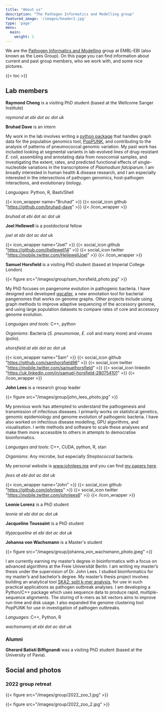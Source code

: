 ```yaml
---
title: "About us"
description: "The Pathogen Informatics and Modelling group"
featured_image: '/images/header2.jpg'
type: 'page'
menu:
  main:
    weight: 1
---
```


We are the [Pathogen Informatics and Modelling](https://www.ebi.ac.uk/research/lees/) group
at EMBL-EBI (also known as the Lees Group). On this page you can find information about
current and past group members, who we work with, and some nice pictures.

{{< toc >}}

## Lab members

**Raymond Cheng** is a visiting PhD student (based at the Wellcome Sanger Institute)

_raymond at ebi dot ac dot uk_

**Bruhad Dave** is an intern

My work in the lab involves writing a [python package](https://github.com/bacpop/pp-netlib) that handles graph data for the population genomics tool, [PopPUNK](https://github.com/bacpop/PopPUNK), and contributing to the analysis of patterns of pneumococcal genomic variation. My past work has included looking at segmental variants in lab-evolved lines of drug-resistant _E. coli_, assembling and annotating data from nosocomial samples, and investigating the extent, rates, and predicted functional effects of single-nucleotide variations in the transcriptome of _Plasmodium falciparum_. I am broadly interested in human health & disease research, and I am especially interested in the intersections of pathogen genomics, host-pathogen interactions, and evolutionary biology. 

*Languages*: Python, R, Bash/Shell

{{< icon_wrapper name="Bruhad" >}}
    {{< social_icon github "https://github.com/bruhad-dave" >}}
{{< /icon_wrapper >}}

_bruhad at ebi dot ac dot uk_

**Joel Hellewell** is a postdoctoral fellow

_joel at ebi dot ac dot uk_

{{< icon_wrapper name="Joel" >}}
    {{< social_icon github "https://github.com/jhellewell14" >}}
    {{< social_icon twitter "https://mobile.twitter.com/HellewellJoel" >}}
{{< /icon_wrapper >}}

**Samuel Horsfield** is a visiting PhD student (based at Imperial College London)

{{< figure src="/images/group/sam_horsfield_photo.jpg" >}}

My PhD focuses on pangenome evolution in pathogenic bacteria. I have designed and
developed [ggcaller](https://github.com/samhorsfield96/ggCaller), a new annotation tool
for bacterial pangenomes that works on genome graphs. Other projects include using
graph methods to improve adaptive sequencing of the accessory genome, and using
large population datasets to compare rates of core and accessory genome evolution.

*Languages and tools*: C++, python

*Organisms*: Bacteria (*S. pneumoniae*, *E. coli* and many more) and viruses (polio).

_shorsfield at ebi dot ac dot uk_

{{< icon_wrapper name="Sam" >}}
    {{< social_icon github "https://github.com/samhorsfield96" >}}
    {{< social_icon twitter "https://mobile.twitter.com/samuelhorsfield" >}}
    {{< social_icon linkedin "https://uk.linkedin.com/in/samuel-horsfield-280754101" >}}
{{< /icon_wrapper >}}

**John Lees** is a research group leader

{{< figure src="/images/group/john_lees_photo.jpg" >}}

My previous work has attempted to understand the pathogenesis and transmission
of infectious diseases. I primarily works on statistical genetics, genomic epidemiology and
genome evolution of pathogenic bacteria. I have also worked on infectious disease
modelling, GPU algorithms, and visualisation. I write methods and software to scale
these analyses and make them more accessible to others in attempts to democratise bioinformatics.

*Languages and tools*: C++, CUDA, python, R, stan

*Organisms*: Any microbe, but especially *Streptococcal* bacteria.

My personal website is www.johnlees.me and you can find [my papers here](https://scholar.google.co.uk/citations?user=UVV3P4UAAAAJ&hl=en).

_jlees at ebi dot ac dot uk_

{{< icon_wrapper name="John" >}}
    {{< social_icon github "https://github.com/johnlees" >}}
    {{< social_icon twitter "https://mobile.twitter.com/johnlees6" >}}
{{< /icon_wrapper >}}

**Leonie Lorenz** is a PhD student

_leonie at ebi dot ac dot uk_

**Jacqueline Toussaint** is a PhD student

_lilyjacqueline at ebi dot ac dot uk_

**Johanna von Wachsmann** is a Master's student

{{< figure src="/images/group/johanna_von_wachsmann_photo.jpeg" >}}

I am currently earning my master’s degree in bioinformatics with a focus on advanced algorithms at the Freie Universität Berlin. I am writing my master’s thesis under the supervision of Dr. John Lees.
I studied bioinformatics for my master’s and bachelor’s degree. My master’s thesis project involves building an analytical tool [SKA2: split k-mer analysis](https://github.com/bacpop/SKA2), for use in such practical applications as pathogen outbreak analyses. I am developing a Python/C++ package which uses sequence data to produce rapid, multiple-sequence alignments. The storing of k-mers as bit vectors aims to improve run-time and disk usage. I also expanded the genome clustering tool PopPUNK for use in investigation of pathogen outbreaks.

*Languages*: C++, Python, R

_wachsmannj at ebi dot ac dot uk_


### Alumni

**Gherard Batisti Biffignandi** was a visiting PhD student (based at the University of Pavia).
## Social and photos

### 2022 group retreat

{{< figure src="/images/group/2022_zoo_1.jpg" >}}

{{< figure src="/images/group/2022_zoo_2.jpg" >}}
